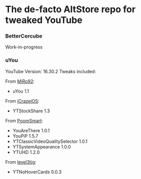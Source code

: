 # The de-facto AltStore repo for tweaked YouTube

### BetterCercube
Work-in-progress

### uYou
YouTube Version: 16.30.2
Tweaks included:

From [MiRo92](https://github.com/MiRO92):
* uYou 1.1

From [iCrazeiOS](https://github.com/iCrazeiOS):
* YTStockShare 1.3

From [PoomSmart](https://github.com/PoomSmart):
* YouAreThere 1.0.1
* YouPiP 1.5.7
* YTClassicVideoQualitySelector 1.0.1
* YTSystemAppearance 1.0.0
* YTUHD 1.2.0

From [level3tjg](https://github.com/level3tjg):
* YTNoHoverCards 0.0.3
